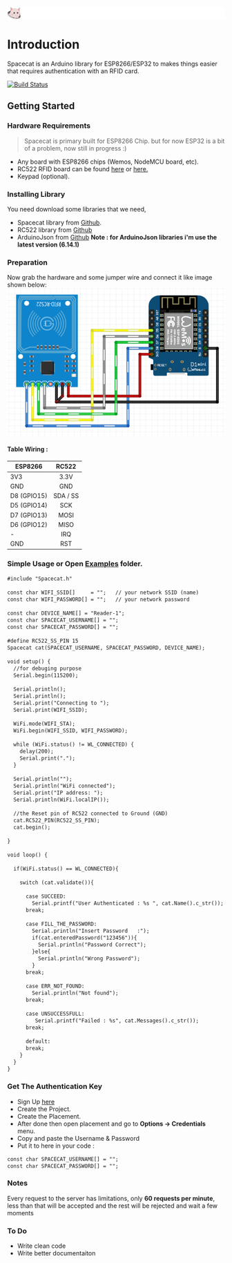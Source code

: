 ![](https://github.com/AsyaSyarif/RFID-Spacecat/blob/master/header.jpg)
# Introduction
Spacecat is an Arduino library for ESP8266/ESP32 to makes things easier that requires authentication with an RFID card.

[![Build Status](https://travis-ci.org/AsyaSyarif/RFID-Spacecat.svg?branch=master)](https://travis-ci.org/AsyaSyarif/RFID-Spacecat)
## Getting Started

### Hardware Requirements
>Spacecat is primary built for ESP8266 Chip. but for now ESP32 is a bit of a problem, now still in progress :)
- Any board with ESP8266 chips (Wemos, NodeMCU board, etc).
- RC522 RFID board can be found [here](https://www.aliexpress.com/wholesale?catId=0&initiative_id=SB_20200411031748&SearchText=rc522) or [here.](https://www.tokopedia.com/search?st=product&q=rc522)
- Keypad (optional).

### Installing Library
You need download some libraries that we need, 
- Spacecat library from [Github](https://github.com/AsyaSyarif/RFID-Spacecat). 
- RC522 library from [Github](https://github.com/miguelbalboa/rfid)
- ArduinoJson from [Github](https://github.com/bblanchon/ArduinoJson)
 **Note : for ArduinoJson libraries i'm use the latest version (6.14.1)**

### Preparation
Now grab the hardware and some jumper wire and connect it like image shown below:
![](https://github.com/AsyaSyarif/RFID-Spacecat/blob/master/circuits/basic.PNG)

#### Table Wiring : 
| ESP8266       | RC522         | 
| ------------- |:-------------:|
| 3V3      | 3.3V          | 
| GND     | GND           | 
| D8 (GPIO15) | SDA / SS      | 
| D5 (GPIO14) | SCK      | 
| D7 (GPIO13) | MOSI      | 
| D6 (GPIO12) | MISO      | 
| -| IRQ      | 
| GND | RST      | 

### Simple Usage or Open [Examples](https://github.com/AsyaSyarif/RFID-Spacecat/tree/master/examples) folder.
```
#include "Spacecat.h"

const char WIFI_SSID[]     = "";   // your network SSID (name) 
const char WIFI_PASSWORD[] = "";   // your network password

const char DEVICE_NAME[] = "Reader-1";
const char SPACECAT_USERNAME[] = "";
const char SPACECAT_PASSWORD[] = "";

#define RC522_SS_PIN 15
Spacecat cat(SPACECAT_USERNAME, SPACECAT_PASSWORD, DEVICE_NAME);

void setup() {
  //for debuging purpose
  Serial.begin(115200);

  Serial.println();
  Serial.println();
  Serial.print("Connecting to ");
  Serial.print(WIFI_SSID);

  WiFi.mode(WIFI_STA); 
  WiFi.begin(WIFI_SSID, WIFI_PASSWORD);

  while (WiFi.status() != WL_CONNECTED) {
    delay(200);
    Serial.print(".");
  }

  Serial.println("");
  Serial.println("WiFi connected");
  Serial.print("IP address: ");
  Serial.println(WiFi.localIP());
	
  //the Reset pin of RC522 connected to Ground (GND)
  cat.RC522_PIN(RC522_SS_PIN);
  cat.begin();

}

void loop() {
  
  if(WiFi.status() == WL_CONNECTED){
  
    switch (cat.validate()){      

      case SUCCEED:
        Serial.printf("User Authenticated : %s ", cat.Name().c_str());
      break;  

      case FILL_THE_PASSWORD:
        Serial.println("Insert Password   :");
        if(cat.enteredPassword("123456")){
          Serial.println("Password Correct");
        }else{  
          Serial.println("Wrong Password");
        }
      break;

      case ERR_NOT_FOUND:
        Serial.println("Not found");
      break;

      case UNSUCCESSFULL:
         Serial.printf("Failed : %s", cat.Messages().c_str());
      break;

      default:
      break;
    }
  }
}
```

### Get The Authentication Key
- Sign Up [here](https://rfid.asyarif.net/login)
- Create the Project.
- Create the Placement.
- After done then open placement  and go to **Options -> Credentials** menu.
- Copy and paste the Username & Password 
- Put it to here in your code :
```
const char SPACECAT_USERNAME[] = "";
const char SPACECAT_PASSWORD[] = "";
```

### Notes
 Every request to the server has limitations, only **60 requests per minute**, 
less than that will be accepted and the rest will be rejected and wait a few moments


### To Do
* Write clean code
* Write better documentaiton
